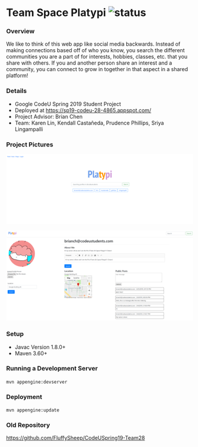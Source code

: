 # Team Space Platypi ![status](https://img.shields.io/badge/status-inactive-red.svg)

### Overview

We like to think of this web app like social media backwards. Instead of making connections based off of who you know, you search the different communities you are a part of for interests, hobbies, classes, etc. that you share with others. If you and another person share an interest and a community, you can connect to grow in together in that aspect in a shared platform!

### Details
* Google CodeU Spring 2019 Student Project
* Deployed at https://sp19-codeu-28-4865.appspot.com/
* Project Advisor: Brian Chen
* Team: Karen Lin, Kendall Castañeda, Prudence Phillips, Sriya Lingampalli

### Project Pictures
![Platypi Home Page](readme/Platypi01.PNG)

![Platypi User Page](readme/Platypi02.PNG)

### Setup
* Javac Version 1.8.0+
* Maven 3.60+

### Running a Development Server
`mvn appengine:devserver`

### Deployment
`mvn appengine:update`

### Old Repository
https://github.com/FluffySheep/CodeUSpring19-Team28
